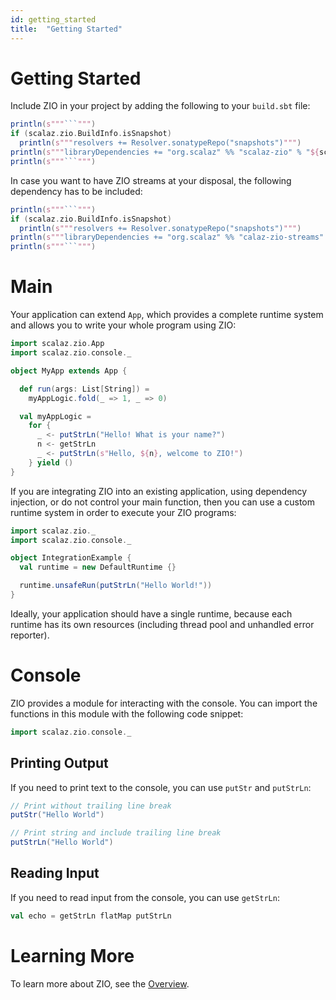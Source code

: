 ```yaml
---
id: getting_started
title:  "Getting Started"
---
```


# Getting Started

Include ZIO in your project by adding the following to your `build.sbt` file:
```scala mdoc:passthrough
println(s"""```""")
if (scalaz.zio.BuildInfo.isSnapshot)
  println(s"""resolvers += Resolver.sonatypeRepo("snapshots")""")
println(s"""libraryDependencies += "org.scalaz" %% "scalaz-zio" % "${scalaz.zio.BuildInfo.version}"""")
println(s"""```""")
```

In case you want to have ZIO streams at your disposal, the following dependency has to be included:

```scala mdoc:passthrough
println(s"""```""")
if (scalaz.zio.BuildInfo.isSnapshot)
  println(s"""resolvers += Resolver.sonatypeRepo("snapshots")""")
println(s"""libraryDependencies += "org.scalaz" %% "calaz-zio-streams" % "${scalaz.zio.BuildInfo.version}"""")
println(s"""```""")
```

# Main

Your application can extend `App`, which provides a complete runtime system and allows you to write your whole program using ZIO:

```scala mdoc:silent
import scalaz.zio.App
import scalaz.zio.console._

object MyApp extends App {

  def run(args: List[String]) =
    myAppLogic.fold(_ => 1, _ => 0)

  val myAppLogic =
    for {
      _ <- putStrLn("Hello! What is your name?")
      n <- getStrLn
      _ <- putStrLn(s"Hello, ${n}, welcome to ZIO!")
    } yield ()
}
```

If you are integrating ZIO into an existing application, using dependency injection, or do not control your main function, then you can use a custom runtime system in order to execute your ZIO programs:

```scala mdoc:silent
import scalaz.zio._
import scalaz.zio.console._

object IntegrationExample {
  val runtime = new DefaultRuntime {}

  runtime.unsafeRun(putStrLn("Hello World!"))
}
```

Ideally, your application should have a single runtime, because each runtime has its own resources (including thread pool and unhandled error reporter).

# Console

ZIO provides a module for interacting with the console. You can import the functions in this module with the following code snippet:

```scala mdoc:silent
import scalaz.zio.console._
```

## Printing Output

If you need to print text to the console, you can use `putStr` and `putStrLn`:

```scala mdoc
// Print without trailing line break
putStr("Hello World")

// Print string and include trailing line break
putStrLn("Hello World")
```

## Reading Input

If you need to read input from the console, you can use `getStrLn`:

```scala mdoc
val echo = getStrLn flatMap putStrLn
```

# Learning More

To learn more about ZIO, see the [Overview](overview/index.md).

